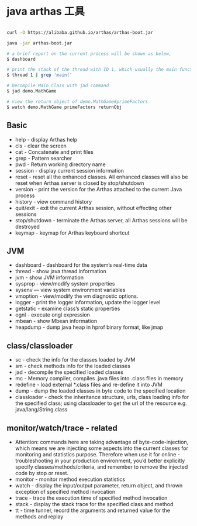 <!---
markmeta_author: wongoo
markmeta_date: 2019-01-16
markmeta_title: java arthas 工具
markmeta_categories: 编程语言
markmeta_tags: java
-->

# java arthas 工具

```bash

curl -O https://alibaba.github.io/arthas/arthas-boot.jar

java -jar arthas-boot.jar

# a brief report on the current process will be shown as below,
$ dashboard

# print the stack of the thread with ID 1, which usually the main function thread.
$ thread 1 | grep 'main('

# Decompile Main Class with jad command
$ jad demo.MathGame

# view the return object of demo.MathGame#primeFactors
$ watch demo.MathGame primeFactors returnObj

```


## Basic
- help - display Arthas help
- cls - clear the screen
- cat - Concatenate and print files
- grep - Pattern searcher
- pwd - Return working directory name
- session - display current session information
- reset - reset all the enhanced classes. All enhanced classes will also be reset when Arthas server is closed by stop/shutdown
- version - print the version for the Arthas attached to the current Java process
- history - view command history
- quit/exit - exit the current Arthas session, without effecting other sessions
- stop/shutdown - terminate the Arthas server, all Arthas sessions will be destroyed
- keymap - keymap for Arthas keyboard shortcut


## JVM

- dashboard - dashboard for the system’s real-time data
- thread - show java thread information
- jvm - show JVM information
- sysprop - view/modify system properties
- sysenv — view system environment variables
- vmoption - view/modify the vm diagnostic options.
- logger - print the logger information, update the logger level
- getstatic - examine class’s static properties
- ognl - execute ongl expression
- mbean - show Mbean information
- heapdump - dump java heap in hprof binary format, like jmap


## class/classloader

- sc - check the info for the classes loaded by JVM
- sm - check methods info for the loaded classes
- jad - decompile the specified loaded classes
- mc - Memory compiler, compiles .java files into .class files in memory
- redefine - load external *.class files and re-define it into JVM
- dump - dump the loaded classes in byte code to the specified location
- classloader - check the inheritance structure, urls, class loading info for the specified class; using classloader to get the url of the resource e.g. java/lang/String.class

## monitor/watch/trace - related

- Attention: commands here are taking advantage of byte-code-injection, which means we are injecting some aspects into the current classes for monitoring and statistics purpose. Therefore when use it for online - troubleshooting in your production environment, you’d better explicitly specify classes/methods/criteria, and remember to remove the injected code by stop or reset.
- monitor - monitor method execution statistics
- watch - display the input/output parameter, return object, and thrown exception of specified method invocation
- trace - trace the execution time of specified method invocation
- stack - display the stack trace for the specified class and method
- tt - time tunnel, record the arguments and returned value for the methods and replay

